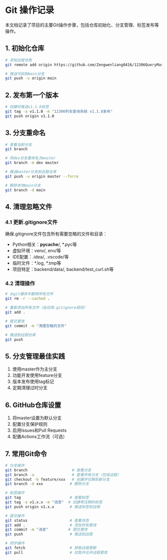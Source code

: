 # Git 操作记录

本文档记录了项目的主要Git操作步骤，包括仓库初始化、分支管理、标签发布等操作。

## 1. 初始化仓库

```bash
# 添加远程仓库
git remote add origin https://github.com/Zengwenliang0416/12306QueryMaster.git

# 推送代码到main分支
git push -u origin main
```

## 2. 发布第一个版本

```bash
# 创建并推送v1.1.0标签
git tag -a v1.1.0 -m "12306列车查询系统 v1.1.0发布"
git push origin v1.1.0
```

## 3. 分支重命名

```bash
# 查看当前分支
git branch

# 将dev分支重命名为master
git branch -m dev master

# 推送master分支到远程仓库
git push -u origin master --force

# 删除本地main分支
git branch -d main
```

## 4. 清理忽略文件

### 4.1 更新.gitignore文件
确保.gitignore文件包含所有需要忽略的文件和目录：
- Python相关：__pycache__/, *.pyc等
- 虚拟环境：venv/, env/等
- IDE配置：.idea/, .vscode/等
- 临时文件：*.log, *.tmp等
- 项目特定：backend/data/, backend/test_curl.sh等

### 4.2 清理操作

```bash
# 从git缓存中删除所有文件
git rm -r --cached .

# 重新添加所有文件（会应用.gitignore规则）
git add .

# 提交更改
git commit -m "清理忽略的文件"

# 推送到远程仓库
git push
```

## 5. 分支管理最佳实践

1. 使用master作为主分支
2. 功能开发使用feature分支
3. 版本发布使用tag标记
4. 定期清理过时分支

## 6. GitHub仓库设置

1. 将master设置为默认分支
2. 配置分支保护规则
3. 启用Issues和Pull Requests
4. 配置Actions工作流（可选）

## 7. 常用Git命令

```bash
# 分支操作
git branch                    # 查看分支
git branch -a                 # 查看所有分支（包括远程）
git checkout -b feature/xxx   # 创建并切换到新分支
git branch -d xxx            # 删除分支

# 标签操作
git tag                      # 查看标签
git tag -a v1.x.x -m "消息"  # 创建带注释的标签
git push origin v1.x.x       # 推送标签到远程

# 提交操作
git status                   # 查看状态
git add .                    # 添加所有更改
git commit -m "消息"         # 提交更改
git push                     # 推送到远程

# 同步操作
git fetch                    # 获取远程更新
git pull                     # 拉取并合并远程更改
``` 